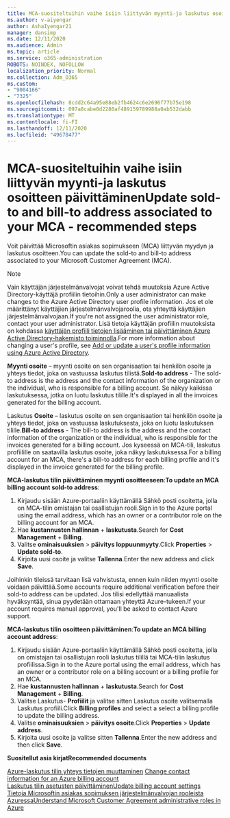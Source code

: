 ```yaml
---
title: MCA-suositeltuihin vaihe isiin liittyvän myynti-ja laskutus osoitteen päivittäminen
ms.author: v-aiyengar
author: AshaIyengar21
manager: dansimp
ms.date: 12/11/2020
ms.audience: Admin
ms.topic: article
ms.service: o365-administration
ROBOTS: NOINDEX, NOFOLLOW
localization_priority: Normal
ms.collection: Adm_O365
ms.custom:
- "9004166"
- "7325"
ms.openlocfilehash: 8cdd2c64a95e88eb2fb4624c6e2696f77b75e198
ms.sourcegitcommit: 097a8cabe0d2280af489159789988a0ab532dabb
ms.translationtype: MT
ms.contentlocale: fi-FI
ms.lasthandoff: 12/11/2020
ms.locfileid: "49678477"
---
```

# <a name="update-sold-to-and-bill-to-address-associated-to-your-mca---recommended-steps"></a><span data-ttu-id="cfe72-102">MCA-suositeltuihin vaihe isiin liittyvän myynti-ja laskutus osoitteen päivittäminen</span><span class="sxs-lookup"><span data-stu-id="cfe72-102">Update sold-to and bill-to address associated to your MCA - recommended steps</span></span>

<span data-ttu-id="cfe72-103">Voit päivittää Microsoftin asiakas sopimukseen (MCA) liittyvän myydyn ja laskutus osoitteen.</span><span class="sxs-lookup"><span data-stu-id="cfe72-103">You can update the sold-to and bill-to address associated to your Microsoft Customer Agreement (MCA).</span></span> 

> [!NOTE]
> <span data-ttu-id="cfe72-104">Vain käyttäjän järjestelmänvalvojat voivat tehdä muutoksia Azure Active Directory-käyttäjä profiilin tietoihin.</span><span class="sxs-lookup"><span data-stu-id="cfe72-104">Only a user administrator can make changes to the Azure Active Directory user profile information.</span></span> <span data-ttu-id="cfe72-105">Jos et ole määrittänyt käyttäjien järjestelmänvalvojaroolia, ota yhteyttä käyttäjien järjestelmänvalvojaan.</span><span class="sxs-lookup"><span data-stu-id="cfe72-105">If you're not assigned the user administrator role, contact your user administrator.</span></span> <span data-ttu-id="cfe72-106">Lisä tietoja käyttäjän profiilin muutoksista on kohdassa [käyttäjän profiili tietojen lisääminen tai päivittäminen Azure Active Directory-hakemisto toiminnolla](https://docs.microsoft.com/azure/active-directory/fundamentals/active-directory-users-profile-azure-portal).</span><span class="sxs-lookup"><span data-stu-id="cfe72-106">For more information about changing a user's profile, see [Add or update a user's profile information using Azure Active Directory](https://docs.microsoft.com/azure/active-directory/fundamentals/active-directory-users-profile-azure-portal).</span></span>

<span data-ttu-id="cfe72-107">**Myynti osoite** – myynti osoite on sen organisaation tai henkilön osoite ja yhteys tiedot, joka on vastuussa laskutus tilistä.</span><span class="sxs-lookup"><span data-stu-id="cfe72-107">**Sold-to address** - The sold-to address is the address and the contact information of the organization or the individual, who is responsible for a billing account.</span></span> <span data-ttu-id="cfe72-108">Se näkyy kaikissa laskutuksessa, jotka on luotu laskutus tilille.</span><span class="sxs-lookup"><span data-stu-id="cfe72-108">It's displayed in all the invoices generated for the billing account.</span></span>

<span data-ttu-id="cfe72-109">Laskutus **Osoite** – laskutus osoite on sen organisaation tai henkilön osoite ja yhteys tiedot, joka on vastuussa laskutuksesta, joka on luotu laskutuksen tilille.</span><span class="sxs-lookup"><span data-stu-id="cfe72-109">**Bill-to address** - The bill-to address is the address and the contact information of the organization or the individual, who is responsible for the invoices generated for a billing account.</span></span> <span data-ttu-id="cfe72-110">Jos kyseessä on MCA-tili, laskutus profiilille on saatavilla laskutus osoite, joka näkyy laskutuksessa.</span><span class="sxs-lookup"><span data-stu-id="cfe72-110">For a billing account for an MCA, there's a bill-to address for each billing profile and it's displayed in the invoice generated for the billing profile.</span></span>

<span data-ttu-id="cfe72-111">**MCA-laskutus tilin päivittäminen myynti osoitteeseen**:</span><span class="sxs-lookup"><span data-stu-id="cfe72-111">**To update an MCA billing account sold-to address**:</span></span>

1. <span data-ttu-id="cfe72-112">Kirjaudu sisään Azure-portaaliin käyttämällä Sähkö posti osoitetta, jolla on MCA-tilin omistajan tai osallistujan rooli.</span><span class="sxs-lookup"><span data-stu-id="cfe72-112">Sign in to the Azure portal using the email address, which has an owner or a contributor role on the billing account for an MCA.</span></span>
1. <span data-ttu-id="cfe72-113">Hae **kustannusten hallinnan**  +  **laskutusta**.</span><span class="sxs-lookup"><span data-stu-id="cfe72-113">Search for **Cost Management** + **Billing**.</span></span>
1. <span data-ttu-id="cfe72-114">Valitse **ominaisuuksien**  >  **päivitys loppuunmyyty**.</span><span class="sxs-lookup"><span data-stu-id="cfe72-114">Click **Properties** > **Update sold-to**.</span></span>
1. <span data-ttu-id="cfe72-115">Kirjoita uusi osoite ja valitse **Tallenna**.</span><span class="sxs-lookup"><span data-stu-id="cfe72-115">Enter the new address and click **Save**.</span></span>

<span data-ttu-id="cfe72-116">Joihinkin tileissä tarvitaan lisä vahvistusta, ennen kuin niiden myynti osoite voidaan päivittää.</span><span class="sxs-lookup"><span data-stu-id="cfe72-116">Some accounts require additional verification before their sold-to address can be updated.</span></span> <span data-ttu-id="cfe72-117">Jos tilisi edellyttää manuaalista hyväksyntää, sinua pyydetään ottamaan yhteyttä Azure-tukeen.</span><span class="sxs-lookup"><span data-stu-id="cfe72-117">If your account requires manual approval, you'll be asked to contact Azure support.</span></span>

<span data-ttu-id="cfe72-118">**MCA-laskutus tilin osoitteen päivittäminen**:</span><span class="sxs-lookup"><span data-stu-id="cfe72-118">**To update an MCA billing account address**:</span></span> 

1. <span data-ttu-id="cfe72-119">Kirjaudu sisään Azure-portaaliin käyttämällä Sähkö posti osoitetta, jolla on omistajan tai osallistujan rooli laskutus tilillä tai MCA-tilin laskutus profiilissa.</span><span class="sxs-lookup"><span data-stu-id="cfe72-119">Sign in to the Azure portal using the email address, which has an owner or a contributor role on a billing account or a billing profile for an MCA.</span></span>
1. <span data-ttu-id="cfe72-120">Hae **kustannusten hallinnan**  +  **laskutusta**.</span><span class="sxs-lookup"><span data-stu-id="cfe72-120">Search for **Cost Management** + **Billing**.</span></span>
1. <span data-ttu-id="cfe72-121">Valitse Laskutus- **Profiilit** ja valitse sitten Laskutus osoite valitsemalla Laskutus profiili.</span><span class="sxs-lookup"><span data-stu-id="cfe72-121">Click **Billing profiles** and select a select a billing profile to update the billing address.</span></span>
1. <span data-ttu-id="cfe72-122">Valitse **ominaisuuksien**  >  **päivitys osoite**.</span><span class="sxs-lookup"><span data-stu-id="cfe72-122">Click **Properties** > **Update address**.</span></span>
1. <span data-ttu-id="cfe72-123">Kirjoita uusi osoite ja valitse sitten **Tallenna**.</span><span class="sxs-lookup"><span data-stu-id="cfe72-123">Enter the new address and then click **Save**.</span></span>

<span data-ttu-id="cfe72-124">**Suositellut asia kirjat**</span><span class="sxs-lookup"><span data-stu-id="cfe72-124">**Recommended documents**</span></span>

<span data-ttu-id="cfe72-125">[Azure-laskutus tilin yhteys tietojen muuttaminen](https://docs.microsoft.com/azure/cost-management-billing/manage/change-azure-account-profile) </span><span class="sxs-lookup"><span data-stu-id="cfe72-125">[Change contact information for an Azure billing account](https://docs.microsoft.com/azure/cost-management-billing/manage/change-azure-account-profile) </span></span>  
[<span data-ttu-id="cfe72-126">Laskutus tilin asetusten päivittäminen</span><span class="sxs-lookup"><span data-stu-id="cfe72-126">Update billing account settings</span></span>](https://docs.microsoft.com/microsoft-store/update-microsoft-store-for-business-account-settings)  
[<span data-ttu-id="cfe72-127">Tietoja Microsoftin asiakas sopimuksen järjestelmänvalvojan rooleista Azuressa</span><span class="sxs-lookup"><span data-stu-id="cfe72-127">Understand Microsoft Customer Agreement administrative roles in Azure</span></span>](https://docs.microsoft.com/azure/cost-management-billing/manage/understand-mca-roles)